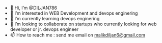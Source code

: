 - 👋 Hi, I’m @DILJAN786
- 👀 I’m interested in WEB Development and devops enginering
- 🌱 I’m currently learning devops enginering
- 💞️ I’m looking to collaborate on startups who currently looking for web developer or jr. devops engineer
- 📫 How to reach me : send me email on malikdiljan6@gmail.com

<!---
DILJAN786/DILJAN786 is a ✨ special ✨ repository because its `README.md` (this file) appears on your GitHub profile.
You can click the Preview link to take a look at your changes.
--->
